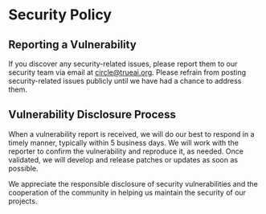 # Security Policy

## Reporting a Vulnerability

If you discover any security-related issues, please report them to our security team via email at [circle@trueai.org](mailto:circle@trueai.org). Please refrain from posting security-related issues publicly until we have had a chance to address them.

## Vulnerability Disclosure Process

When a vulnerability report is received, we will do our best to respond in a timely manner, typically within 5 business days. We will work with the reporter to confirm the vulnerability and reproduce it, as needed. Once validated, we will develop and release patches or updates as soon as possible.

We appreciate the responsible disclosure of security vulnerabilities and the cooperation of the community in helping us maintain the security of our projects.

